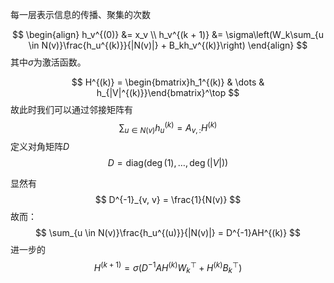每一层表示信息的传播、聚集的次数

$$
\begin{align} 
h_v^{(0)} &= x_v  \\
h_v^{(k + 1)} &= \sigma\left(W_k\sum_{u \in N(v)}\frac{h_u^{(k)}}{|N(v)|} + B_kh_v^{(k)}\right)
\end{align}
$$
其中$\sigma$为激活函数。

$$
H^{(k)} = \begin{bmatrix}h_1^{(k)}  &  \dots  &  h_{|V|^{(k)}}\end{bmatrix}^\top
$$
故此时我们可以通过邻接矩阵有
$$
\sum_{u\in N(v)}h_u^{(k)} = A_{v, :}H^{(k)}
$$
定义对角矩阵$D$
$$
D = \mathrm{diag}(\deg(1), \dots, \deg(|V|))
$$

显然有
$$
D^{-1}_{v, v} = \frac{1}{N(v)}
$$
故而：
$$
\sum_{u \in N(v)}\frac{h_u^{(u)}}{|N(v)|} = D^{-1}AH^{(k)}
$$
进一步的
$$
H^{(k + 1)} = \sigma(D^{-1}AH^{(k)}W_k^{\top} + H^{(k)}B_k^{\top})
$$
